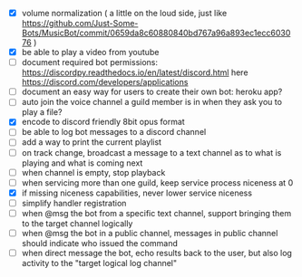 - [x] volume normalization ( a little on the loud side, just like https://github.com/Just-Some-Bots/MusicBot/commit/0659da8c60880840bd767a96a893ec1ecc603076 )
- [x] be able to play a video from youtube
- [ ] document required bot permissions: https://discordpy.readthedocs.io/en/latest/discord.html here https://discord.com/developers/applications
- [ ] document an easy way for users to create their own bot: heroku app?
- [ ] auto join the voice channel a guild member is in when they ask you to play a file?
- [x] encode to discord friendly 8bit opus format
- [ ] be able to log bot messages to a discord channel
- [ ] add a way to print the current playlist
- [ ] on track change, broadcast a message to a text channel as to what is playing and what is coming next
- [ ] when channel is empty, stop playback
- [ ] when servicing more than one guild, keep service process niceness at 0
- [x] if missing niceness capabilities, never lower service niceness
- [ ] simplify handler registration
- [ ] when @msg the bot from a specific text channel, support bringing them to the target channel logically
- [ ] when @msg the bot in a public channel, messages in public channel should indicate who issued the command
- [ ] when direct message the bot, echo results back to the user, but also log activity to the "target logical log channel"
